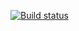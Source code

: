 [![Build status](https://ci.appveyor.com/api/projects/status/7mm8sla9jtuwieg8?svg=true)](https://ci.appveyor.com/project/NataliaS007/bdd)
